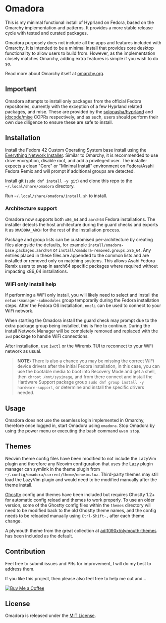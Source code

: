 # Omadora

This is my minimal functional install of Hyprland on Fedora, based on the Omarchy implementation and patterns.
It provides a more stable release cycle with tested and curated packages.

Omadora purposely does not include all the apps and features included with Omarchy.
It is intended to be a minimal install that provides core desktop functionality to allow users to build from.
However, as the implementation closely matches Omarchy, adding extra features is simple if you wish to do so.

Read more about Omarchy itself at [omarchy.org](https://omarchy.org).

## Important

Omadora attempts to install only packages from the official Fedora repositories, currently with the exception of a few Hyprland related packages, and mise.
These are provided by the [solopasha/hyprland](https://copr.fedorainfracloud.org/coprs/solopasha/hyprland/) and [jdxcode/mise](https://copr.fedorainfracloud.org/coprs/jdxcode/mise/) COPRs respectively, and as such, users should perform their own due diligence to ensure these are safe to install.

## Installation

Install the Fedora 42 Custom Operating System base install using the [Everything Network Installer](https://alt.fedoraproject.org/).
Similar to Omarchy, it is recommended to use drive encryption, disable root, and add a privileged user.
The installer expects a clean "Core" or "Minimal Install" environment on Fedora/Asahi Fedora Remix
and will prompt if additional groups are detected.

Install git (`sudo dnf install -y git`) and clone this repo to the `~/.local/share/omadora` directory.

Run `~/.local/share/omadora/install.sh` to install.

### Architecture support

Omadora now supports both `x86_64` and `aarch64` Fedora installations.
The installer detects the host architecture during the guard checks and
exports it as `OMADORA_ARCH` for the rest of the installation process.

Package and group lists can be customised per-architecture by creating
files alongside the defaults, for example
`install/omadora-base.packages.aarch64` or
`install/omadora-removed.groups.x86_64`.
Any entries placed in these files are appended to the common lists and
are installed or removed only on matching systems. This allows Asahi
Fedora Remix users to swap in aarch64 specific packages where required
without impacting x86_64 installations.

### WiFi only install help

If performing a WiFi only install, you will likely need to select and install the `networkmanager-submodules` group temporarily during the Fedora installation steps.
After the Fedora OS installation, `nmcli` can be used to connect to your WiFi network.

When starting the Omadora install the guard check may prompt due to the extra package group being installed, this is fine to continue.
During the install Network Manager will be completely removed and replaced with the `iwd` package to handle WiFi connections.

After installation, use `iwctl` or the Wiremix TUI to reconnect to your WiFi network as usual.

> **NOTE:** There is also a chance you may be missing the correct WiFi device drivers after the initial Fedora installation, in this case, you can use the bootable media to boot into Recovery Mode and get a shell, then `chroot /mnt/sysimage`, and from there connect and install the Hardware Support package group  `sudo dnf group install -y hardware-support`, or determine and install the specific drivers needed.

## Usage

Omadora does not use the seamless login implemented in Omarchy, therefore once logged in, start Omadora using `omadora`.
Stop Omadora by using the power menu or executing the bash command `uwsm stop`.

## Themes

Neovim theme config files have been modified to not include the LazyVim plugin and therefore any Neovim configuration that uses the Lazy plugin manager can symlink in the theme plugin from `~/.config/omadora/current/theme/neovim.lua`.
Third-party themes may still load the LazyVim plugin and would need to be modified manually after the theme install.

[Ghostty](https://ghostty.org/) config and themes have been included but requires Ghostty 1.2+ for automatic config reload and themes to work properly.
To use an older version, some of the Ghostty config files within the `themes` directory will need to be modified back to the old Ghostty theme names, and the config needs to be reloaded manually using `Ctrl-Shift-,` after each theme change.

A plymouth theme from the great collection at [adi1090x/plymouth-themes](https://github.com/adi1090x/plymouth-themes) has been included as the default.

## Contribution

Feel free to submit issues and PRs for improvement, I will do my best to address them.

If you like this project, then please also feel free to help me out and...

[![Buy Me a Coffee](https://cdn.buymeacoffee.com/buttons/v2/default-yellow.png)](https://www.buymeacoffee.com/elpritchos)

## License

Omadora is released under the [MIT License](https://opensource.org/licenses/MIT).
